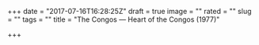 +++
date = "2017-07-16T16:28:25Z"
draft = true
image = ""
rated = ""
slug = ""
tags = ""
title = "The Congos — Heart of the Congos (1977)"

+++
